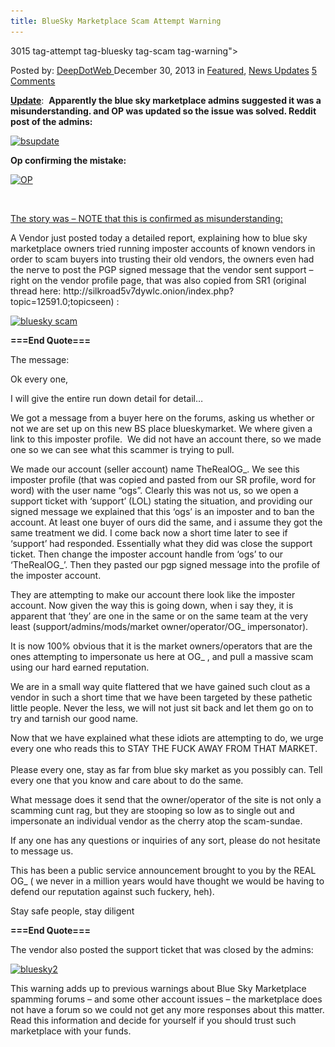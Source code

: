 ```yaml
---
title: BlueSky Marketplace Scam Attempt Warning
---
```

3015  tag-attempt tag-bluesky tag-scam tag-warning">

<span>Posted by: <a href="https://www.deepdotweb.com/author/admin/" title="">DeepDotWeb </a></span>
<span>December 30, 2013</span>
<span>in <a href="https://www.deepdotweb.com/category/deepdot-news/" rel="category tag">Featured</a>, <a href="https://www.deepdotweb.com/category/news-updates/" rel="category tag">News Updates</a></span>
<span><a href="https://www.deepdotweb.com/2013/12/30/bluesky-market-scam-attempt-warning/#comments">5 Comments</a></span>


<p><strong><span style="text-decoration: underline;">Update</span></strong>:  <strong>Apparently the blue sky marketplace admins suggested it was a misunderstanding. and OP was updated so the issue was solved. Reddit post of the admins:</strong></p>
<p><a href="/imgs/2013/12/bsupdate.png"><img class="aligncenter  wp-image-3048" alt="bsupdate" src="/imgs/2013/12/bsupdate.png" width="659" height="307" srcset="/imgs/2013/12/bsupdate.png 895w, /imgs/2013/12/bsupdate-300x140.png 300w" sizes="(max-width: 659px) 100vw, 659px"/></a></p>
<p><strong> Op confirming the mistake:</strong></p>
<p><a href="/imgs/2013/12/OP.png"><img class="aligncenter  wp-image-3049" alt="OP" src="/imgs/2013/12/OP.png" width="692" height="563" srcset="/imgs/2013/12/OP.png 939w, /imgs/2013/12/OP-300x244.png 300w" sizes="(max-width: 692px) 100vw, 692px"/></a></p>
<p>&nbsp;</p>
<p><span style="text-decoration: underline;">The story was &#8211; NOTE that this is confirmed as misunderstanding:</span></p>
<p>A Vendor just posted today a detailed report, explaining how to blue sky marketplace owners tried running imposter accounts of known vendors in order to scam buyers into trusting their old vendors, the owners even had the nerve to post the PGP signed message that the vendor sent support &#8211; right on the vendor profile page, that was also copied from SR1 (original thread here: http://silkroad5v7dywlc.onion/index.php?topic=12591.0;topicseen) :</p>
<p><a href="/imgs/2013/12/bluesky.png"><img class="aligncenter  wp-image-3016" alt="bluesky scam" src="/imgs/2013/12/bluesky.png" width="736" height="678" srcset="/imgs/2013/12/bluesky.png 944w, /imgs/2013/12/bluesky-300x276.png 300w" sizes="(max-width: 736px) 100vw, 736px"/></a></p>
<p><strong>===End Quote===</strong></p>
<p>The message:</p>
<p>Ok every one,</p>
<p>I will give the entire run down detail for detail&#8230;</p>
<p>We got a message from a buyer here on the forums, asking us whether or not we are set up on this new BS place blueskymarket. We where given a link to this imposter profile.  We did not have an account there, so we made one so we can see what this scammer is trying to pull.</p>
<p>We made our account (seller account) name TheRealOG_. We see this imposter profile (that was copied and pasted from our SR profile, word for word) with the user name &#8220;ogs&#8221;. Clearly this was not us, so we open a support ticket with &#8216;support&#8217; (LOL) stating the situation, and providing our signed message we explained that this &#8216;ogs&#8217; is an imposter and to ban the account. At least one buyer of ours did the same, and i assume they got the same treatment we did. I come back now a short time later to see if &#8216;support&#8217; had responded. Essentially what they did was close the support ticket. Then change the imposter account handle from &#8216;ogs&#8217; to our &#8216;TheRealOG_&#8217;. Then they pasted our pgp signed message into the profile of the imposter account.</p>
<p>They are attempting to make our account there look like the imposter account. Now given the way this is going down, when i say they, it is apparent that &#8216;they&#8217; are one in the same or on the same team at the very least (support/admins/mods/market owner/operator/OG_ impersonator).</p>
<p>It is now 100% obvious that it is the market owners/operators that are the ones attempting to impersonate us here at OG_ , and pull a massive scam using our hard earned reputation.</p>
<p>We are in a small way quite flattered that we have gained such clout as a vendor in such a short time that we have been targeted by these pathetic little people. Never the less, we will not just sit back and let them go on to try and tarnish our good name.</p>
<p>Now that we have explained what these idiots are attempting to do, we urge every one who reads this to STAY THE FUCK AWAY FROM THAT MARKET.<strong><br/>
</strong><br/>
    Please every one, stay as far from blue sky market as you possibly can. Tell every one that you know and care about to do the same.</p>
<p>What message does it send that the owner/operator of the site is not only a scamming cunt rag, but they are stooping so low as to single out and impersonate an individual vendor as the cherry atop the scam-sundae.</p>
<p>If any one has any questions or inquiries of any sort, please do not hesitate to message us.</p>
<p>This has been a public service announcement brought to you by the REAL OG_ ( we never in a million years would have thought we would be having to defend our reputation against such fuckery, heh).</p>
<p>Stay safe people, stay diligent</p>
<p><strong>===End Quote===</strong></p>
<p>The vendor also posted the support ticket that was closed by the admins:</p>
<p><a href="/imgs/2013/12/bluesky2.png"><img class="aligncenter  wp-image-3017" alt="bluesky2" src="/imgs/2013/12/bluesky2.png" width="608" height="430" srcset="/imgs/2013/12/bluesky2.png 943w, /imgs/2013/12/bluesky2-300x212.png 300w" sizes="(max-width: 608px) 100vw, 608px"/></a></p>
<p>This warning adds up to previous warnings about Blue Sky Marketplace spamming forums &#8211; and some other account issues &#8211; the marketplace does not have a forum so we could not get any more responses about this matter. Read this information and decide for yourself if you should trust such marketplace with your funds.</p>
</div>
<span style="display:none"><a href="https://www.deepdotweb.com/tag/attempt/" rel="tag">attempt</a> <a href="https://www.deepdotweb.com/tag/bluesky/" rel="tag">bluesky</a> <a href="https://www.deepdotweb.com/tag/scam/" rel="tag">scam</a> <a href="https://www.deepdotweb.com/tag/warning/" rel="tag">warning</a>

Updated: 2013-12-30